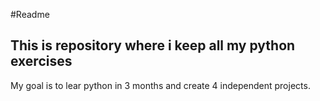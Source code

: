 #Readme
## This is repository where i keep all my python exercises
My goal is to lear python in 3 months and create 4 independent projects.
